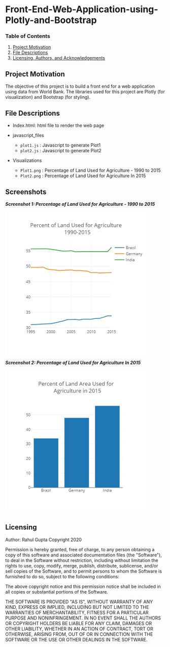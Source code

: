 # Front-End-Web-Application-using-Plotly-and-Bootstrap

### Table of Contents
1. [Project Motivation](#motivation)
2. [File Descriptions](#files)
3. [Licensing, Authors, and Acknowledgements](#licensing)

## Project Motivation<a name="motivation"></a>

The objective of this project is to build a front end for a web application using data from World Bank. The libraries used for this project are Plotly (for visualization) and Bootstrap (for styling).

## File Descriptions<a name="files"></a>

* Index.html: html file to render the web page

* javascript_files
    * `plot1.js` : Javascript to generate Plot1
    * `plot2.js` : Javascript to generate Plot2
    
* Visualizations
    * `Plot1.png` : Percentage of Land Used for Agriculture - 1990 to 2015
    * `Plot2.png` : Percentage of Land Used for Agriculture In 2015
    
## Screenshots <a name="image"></a>

***Screenshot 1: Percentage of Land Used for Agriculture - 1990 to 2015***

![Screenshot 1](https://github.com/rahul385/Front-End-Development-using-Plotly-and-Bootstrap/blob/master/Visualizations/Plot1.png)

***Screenshot 2: Percentage of Land Used for Agriculture In 2015***

![Screenshot 2](https://github.com/rahul385/Front-End-Development-using-Plotly-and-Bootstrap/blob/master/Visualizations/Plot2.png)

## Licensing<a name="licensing"></a>
Author: Rahul Gupta
Copyright 2020

Permission is hereby granted, free of charge, to any person obtaining a copy
of this software and associated documentation files (the "Software"), to deal
in the Software without restriction, including without limitation the rights
to use, copy, modify, merge, publish, distribute, sublicense, and/or sell
copies of the Software, and to permit persons to whom the Software is
furnished to do so, subject to the following conditions:

The above copyright notice and this permission notice shall be included in all
copies or substantial portions of the Software.

THE SOFTWARE IS PROVIDED "AS IS", WITHOUT WARRANTY OF ANY KIND, EXPRESS OR
IMPLIED, INCLUDING BUT NOT LIMITED TO THE WARRANTIES OF MERCHANTABILITY,
FITNESS FOR A PARTICULAR PURPOSE AND NONINFRINGEMENT. IN NO EVENT SHALL THE
AUTHORS OR COPYRIGHT HOLDERS BE LIABLE FOR ANY CLAIM, DAMAGES OR OTHER
LIABILITY, WHETHER IN AN ACTION OF CONTRACT, TORT OR OTHERWISE, ARISING FROM,
OUT OF OR IN CONNECTION WITH THE SOFTWARE OR THE USE OR OTHER DEALINGS IN THE
SOFTWARE.
